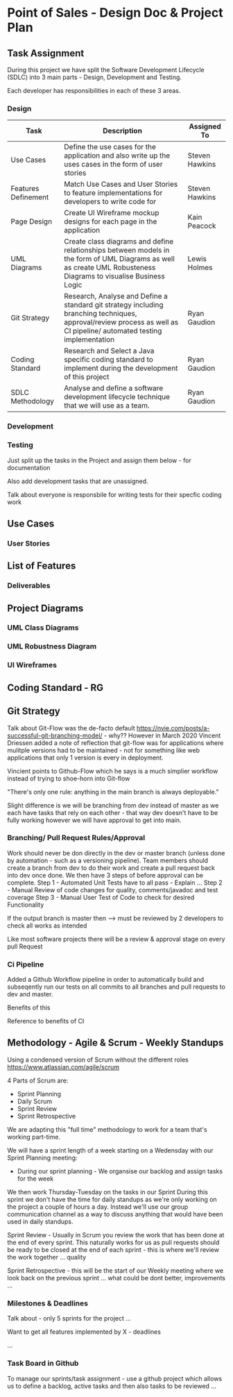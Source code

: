 # Point of Sales - Design Doc & Project Plan

## Task Assignment
During this project we have split the Software Development Lifecycle (SDLC) into 3 main parts - Design, Development and Testing.

Each developer has responsibilities in each of these 3 areas.

### Design
| Task      | Description | Assigned To |
| ----------- | ----------- | ----------- |
| Use Cases      | Define the use cases for the application and also write up the uses cases in the form of user stories       | Steven Hawkins      |
| Features Definement   | Match Use Cases and User Stories to feature implementations for developers to write code for        | Steven Hawkins       |
| Page Design   | Create UI Wireframe mockup designs for each page in the application   | Kain Peacock    |
| UML Diagrams  | Create class diagrams and define relationships between models in the form of UML Diagrams as well as create UML Robusteness Diagrams to visualise Business Logic  | Lewis Holmes    |
| Git Strategy  | Research, Analyse and Define a standard git strategy including branching techniques, approval/review process as well as CI pipeline/ automated testing implementation  | Ryan Gaudion    |
| Coding Standard  | Research and Select a Java specific coding standard to implement during the development of this project  | Ryan Gaudion    |
| SDLC Methodology  | Analyse and define a software development lifecycle technique that we will use as a team.  | Ryan Gaudion    |

### Development

### Testing

Just split up the tasks in the Project and assign them below - for documentation

Also add development tasks that are unassigned.

Talk about everyone is responsbile for writing tests for their specfic coding work



## Use Cases

### User Stories

## List of Features

### Deliverables



## Project Diagrams

### UML Class Diagrams

### UML Robustness Diagram

### UI Wireframes

## Coding Standard - RG

## Git Strategy

Talk about Git-Flow was the de-facto default https://nvie.com/posts/a-successful-git-branching-model/ - why??
However in March 2020 Vincent Driessen added a note of reflection that git-flow was for applications where mulitple versions had to be maintained - not for something like web applications that only 1 version is every in deployment.

Vincient points to Github-Flow which he says is a much simplier workflow instead of trying to shoe-horn into Git-flow


"There's only one rule: anything in the main branch is always deployable."

Slight difference is we will be branching from dev instead of master as we each have tasks that rely on each other - that way dev doesn't have to be fully working however we will have approval to get into main.

### Branching/ Pull Request Rules/Approval

Work should never be don directly in the dev or master branch (unless done by automation - such as a versioning pipeline).
Team members should create a branch from dev to do their work and create a pull request back into dev once done.
We then have 3 steps of before approval can be complete.
Step 1 - Automated Unit Tests have to all pass - Explain ...
Step 2 - Manual Review of code changes for quality, comments/javadoc and test coverage
Step 3 - Manual User Test of Code to check for desired Functionality

If the output branch is master then --> must be reviewed by 2 developers to check all works as intended 


Like most software projects there will be a review & approval stage on every pull Request


### Ci Pipeline

Added a Github Workflow pipeline in order to automatically build and subseqently run our tests on all commits to all branches and pull requests to dev and master.

Benefits of this

Reference to benefits of CI 

## Methodology - Agile & Scrum - Weekly Standups

Using a condensed version of Scrum without the different roles
https://www.atlassian.com/agile/scrum

4 Parts of Scrum are:
- Sprint Planning
- Daily Scrum
- Sprint Review
- Sprint Retrospective

We are adapting this "full time" methodology to work for a team that's working part-time.

We will have a sprint length of a week starting on a Wedensday with our Sprint Planning meeting:
- During our sprint planning - We organsise our backlog and assign tasks for the week

We then work Thursday-Tuesday on the tasks in our Sprint
During this sprint we don't have the time for daily standups as we're only working on the project a couple of hours a day.
Instead we'll use our group communication channel as a way to discuss anything that would have been used in daily standups.

Sprint Review - Usually in Scrum you review the work that has been done at the end of every sprint. This naturally works for us as pull requests should be ready to be closed at the end of each sprint - this is where we'll review the work together ... quality

Sprint Retrospective - this will be the start of our Weekly meeting where we look back on the previous sprint ... what could be dont better, improvements ...

### Milestones & Deadlines

Talk about - only 5 sprints for the project ...

Want to get all features implemented by X - deadlines 

...

### Task Board in Github

To manage our sprints/task assignment - use a github project which allows us to define a backlog, active tasks and then also tasks to be reviewed ...